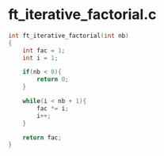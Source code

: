 # ft_iterative_factorial.c

```c
int ft_iterative_factorial(int nb)
{
    int fac = 1;
    int i = 1;

    if(nb < 0){
        return 0;
    }

    while(i < nb + 1){
        fac *= i;
        i++;
    }

    return fac;
}
```
